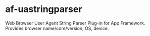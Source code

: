 af-uastringparser
=================

Web Browser User Agent String Parser Plug-in for App Framework. Provides browser name/core/version, OS, device.
